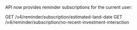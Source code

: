 API now provides reminder subscriptions for the current user:

GET /v4/reminder/subscription/estimated-land-date
GET /v4/reminder/subscription/no-recent-investment-interaction
